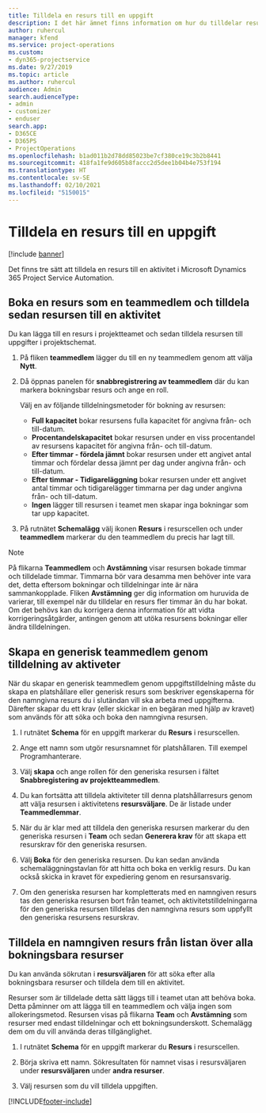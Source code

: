 ```yaml
---
title: Tilldela en resurs till en uppgift
description: I det här ämnet finns information om hur du tilldelar resurser till uppgifter.
author: ruhercul
manager: kfend
ms.service: project-operations
ms.custom:
- dyn365-projectservice
ms.date: 9/27/2019
ms.topic: article
ms.author: ruhercul
audience: Admin
search.audienceType:
- admin
- customizer
- enduser
search.app:
- D365CE
- D365PS
- ProjectOperations
ms.openlocfilehash: b1ad011b2d78dd85023be7cf380ce19c3b2b8441
ms.sourcegitcommit: 418fa1fe9d605b8faccc2d5dee1b04b4e753f194
ms.translationtype: HT
ms.contentlocale: sv-SE
ms.lasthandoff: 02/10/2021
ms.locfileid: "5150015"
---
```

# <a name="assign-a-resource-to-a-task"></a>Tilldela en resurs till en uppgift

[!include [banner](../includes/psa-now-project-operations.md)]

Det finns tre sätt att tilldela en resurs till en aktivitet i Microsoft Dynamics 365 Project Service Automation.

## <a name="book-a-resource-as-a-team-member-and-then-assign-the-resource-to-a-task"></a>Boka en resurs som en teammedlem och tilldela sedan resursen till en aktivitet

Du kan lägga till en resurs i projektteamet och sedan tilldela resursen till uppgifter i projektschemat.

1. På fliken **teammedlem** lägger du till en ny teammedlem genom att välja **Nytt**. 

2. Då öppnas panelen för **snabbregistrering av teammedlem** där du kan markera bokningsbar resurs och ange en roll. 

    Välj en av följande tilldelningsmetoder för bokning av resursen:

    - **Full kapacitet** bokar resursens fulla kapacitet för angivna från- och till-datum.
    - **Procentandelskapacitet** bokar resursen under en viss procentandel av resursens kapacitet för angivna från- och till-datum.
    - **Efter timmar - fördela jämnt** bokar resursen under ett angivet antal timmar och fördelar dessa jämnt per dag under angivna från- och till-datum.
    - **Efter timmar - Tidigareläggning** bokar resursen under ett angivet antal timmar och tidigarelägger timmarna per dag under angivna från- och till-datum.
    - **Ingen** lägger till resursen i teamet men skapar inga bokningar som tar upp kapacitet.

3. På rutnätet **Schemalägg** välj ikonen **Resurs** i resurscellen och under **teammedlem** markerar du den teammedlem du precis har lagt till. 

> [!NOTE]
> På flikarna **Teammedlem** och **Avstämning** visar resursen bokade timmar och tilldelade timmar. Timmarna bör vara desamma men behöver inte vara det, detta eftersom bokningar och tilldelningar inte är nära sammankopplade. Fliken **Avstämning** ger dig information om huruvida de varierar, till exempel när du tilldelar en resurs fler timmar än du har bokat. Om det behövs kan du korrigera denna information för att vidta korrigeringsåtgärder, antingen genom att utöka resursens bokningar eller ändra tilldelningen.

## <a name="create-a-generic-team-member-through-task-assignment"></a>Skapa en generisk teammedlem genom tilldelning av aktiveter

När du skapar en generisk teammedlem genom uppgiftstilldelning måste du skapa en platshållare eller generisk resurs som beskriver egenskaperna för den namngivna resurs du i slutändan vill ska arbeta med uppgifterna. Därefter skapar du ett krav (eller skickar in en begäran med hjälp av kravet) som används för att söka och boka den namngivna resursen.

1. I rutnätet **Schema** för en uppgift markerar du **Resurs** i resurscellen.

2. Ange ett namn som utgör resursnamnet för platshållaren. Till exempel Programhanterare.

3. Välj **skapa** och ange rollen för den generiska resursen i fältet **Snabbregistering av projektteammedlem**.

4. Du kan fortsätta att tilldela aktiviteter till denna platshållarresurs genom att välja resursen i aktivitetens **resursväljare**. De är listade under **Teammedlemmar**.

5. När du är klar med att tilldela den generiska resursen markerar du den generiska resursen i **Team** och sedan **Generera krav** för att skapa ett resurskrav för den generiska resursen.

6. Välj **Boka** för den generiska resursen. Du kan sedan använda schemaläggningstavlan för att hitta och boka en verklig resurs. Du kan också skicka in kravet för expediering genom en resursansvarig.

7. Om den generiska resursen har kompletterats med en namngiven resurs tas den generiska resursen bort från teamet, och aktivitetstilldelningarna för den generiska resursen tilldelas den namngivna resurs som uppfyllt den generiska resursens resurskrav.

## <a name="assign-a-named-resource-from-the-list-of-all-bookable-resources"></a>Tilldela en namngiven resurs från listan över alla bokningsbara resurser

Du kan använda sökrutan i **resursväljaren** för att söka efter alla bokningsbara resurser och tilldela dem till en aktivitet.

Resurser som är tilldelade detta sätt läggs till i teamet utan att behöva boka. Detta påminner om att lägga till en teammedlem och välja ingen som allokeringsmetod. Resursen visas på flikarna **Team** och **Avstämning** som resurser med endast tilldelningar och ett bokningsunderskott. Schemalägg dem om du vill använda deras tillgänglighet.

1. I rutnätet **Schema** för en uppgift markerar du **Resurs** i resurscellen.

2. Börja skriva ett namn. Sökresultaten för namnet visas i resursväljaren under **resursväljaren** under **andra resurser**.

3. Välj resursen som du vill tilldela uppgiften.



[!INCLUDE[footer-include](../includes/footer-banner.md)]